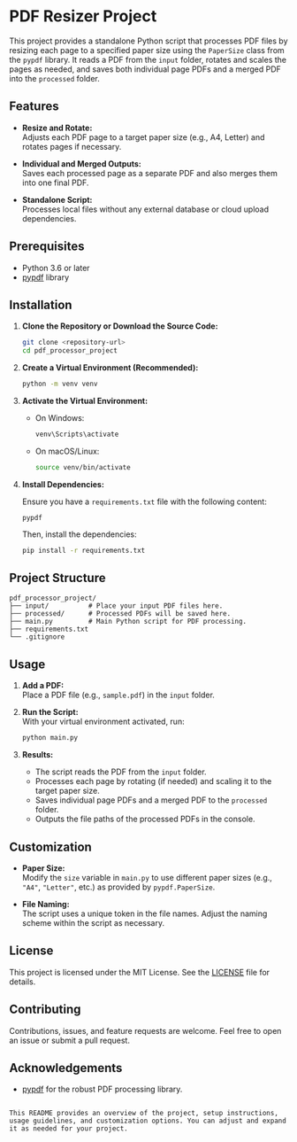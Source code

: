 
# PDF Resizer Project

This project provides a standalone Python script that processes PDF files by resizing each page to a specified paper size using the `PaperSize` class from the `pypdf` library. It reads a PDF from the `input` folder, rotates and scales the pages as needed, and saves both individual page PDFs and a merged PDF into the `processed` folder.

## Features

- **Resize and Rotate:**  
  Adjusts each PDF page to a target paper size (e.g., A4, Letter) and rotates pages if necessary.
  
- **Individual and Merged Outputs:**  
  Saves each processed page as a separate PDF and also merges them into one final PDF.
  
- **Standalone Script:**  
  Processes local files without any external database or cloud upload dependencies.

## Prerequisites

- Python 3.6 or later
- [pypdf](https://pypi.org/project/pypdf/) library

## Installation

1. **Clone the Repository or Download the Source Code:**

   ```bash
   git clone <repository-url>
   cd pdf_processor_project
   ```

2. **Create a Virtual Environment (Recommended):**

   ```bash
   python -m venv venv
   ```

3. **Activate the Virtual Environment:**

   - On Windows:

     ```bash
     venv\Scripts\activate
     ```

   - On macOS/Linux:

     ```bash
     source venv/bin/activate
     ```

4. **Install Dependencies:**

   Ensure you have a `requirements.txt` file with the following content:

   ```
   pypdf
   ```

   Then, install the dependencies:

   ```bash
   pip install -r requirements.txt
   ```

## Project Structure

```
pdf_processor_project/
├── input/          # Place your input PDF files here.
├── processed/      # Processed PDFs will be saved here.
├── main.py         # Main Python script for PDF processing.
├── requirements.txt
└── .gitignore
```

## Usage

1. **Add a PDF:**  
   Place a PDF file (e.g., `sample.pdf`) in the `input` folder.

2. **Run the Script:**  
   With your virtual environment activated, run:

   ```bash
   python main.py
   ```

3. **Results:**  
   - The script reads the PDF from the `input` folder.
   - Processes each page by rotating (if needed) and scaling it to the target paper size.
   - Saves individual page PDFs and a merged PDF to the `processed` folder.
   - Outputs the file paths of the processed PDFs in the console.

## Customization

- **Paper Size:**  
  Modify the `size` variable in `main.py` to use different paper sizes (e.g., `"A4"`, `"Letter"`, etc.) as provided by `pypdf.PaperSize`.

- **File Naming:**  
  The script uses a unique token in the file names. Adjust the naming scheme within the script as necessary.

## License

This project is licensed under the MIT License. See the [LICENSE](LICENSE) file for details.

## Contributing

Contributions, issues, and feature requests are welcome. Feel free to open an issue or submit a pull request.

## Acknowledgements

- [pypdf](https://pypi.org/project/pypdf/) for the robust PDF processing library.
```

This README provides an overview of the project, setup instructions, usage guidelines, and customization options. You can adjust and expand it as needed for your project.
